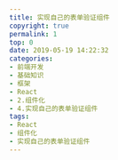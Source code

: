 ```yaml
---
title: 实现自己的表单验证组件
copyright: true
permalink: 1
top: 0
date: 2019-05-19 14:22:32
categories:
- 前端开发
- 基础知识
- 框架
- React
- 2.组件化
- 4.实现自己的表单验证组件
tags:
- React
- 组件化
- 实现自己的表单验证组件
---
```

